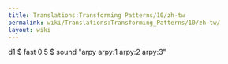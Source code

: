 ```yaml
---
title: Translations:Transforming Patterns/10/zh-tw
permalink: wiki/Translations:Transforming_Patterns/10/zh-tw/
layout: wiki
---
```


d1 $ fast 0.5 $ sound "arpy arpy:1 arpy:2 arpy:3"

</syntaxhighlight>

